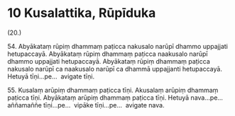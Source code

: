 # 10 Kusalattika, Rūpīduka

(20.)

54\. Abyākataṃ rūpiṃ dhammaṃ paṭicca nakusalo narūpī dhammo uppajjati hetupaccayā. Abyākataṃ rūpiṃ dhammaṃ paṭicca naakusalo narūpī dhammo uppajjati hetupaccayā. Abyākataṃ rūpiṃ dhammaṃ paṭicca nakusalo narūpī ca naakusalo narūpī ca dhammā uppajjanti hetupaccayā. Hetuyā tīṇi…pe…  avigate tīṇi.

55\. Kusalaṃ arūpiṃ dhammaṃ paṭicca tīṇi. Akusalaṃ arūpiṃ dhammaṃ paṭicca tīṇi. Abyākataṃ arūpiṃ dhammaṃ paṭicca tīṇi. Hetuyā nava…pe…  aññamaññe tīṇi…pe…  vipāke tīṇi…pe…  avigate nava.
